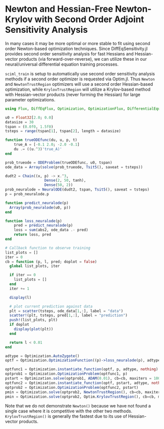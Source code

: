 # Newton and Hessian-Free Newton-Krylov with Second Order Adjoint Sensitivity Analysis

In many cases it may be more optimal or more stable to fit using second order
Newton-based optimization techniques. Since DiffEqSensitivity.jl provides
second order sensitivity analysis for fast Hessians and Hessian-vector
products (via forward-over-reverse), we can utilize these in our neural/universal
differential equation training processes.

`sciml_train` is setup to automatically use second order sensitivity analysis
methods if a second order optimizer is requested via Optim.jl. Thus `Newton`
and `NewtonTrustRegion` optimizers will use a second order Hessian-based
optimization, while `KrylovTrustRegion` will utilize a Krylov-based method
with Hessian-vector products (never forming the Hessian) for large parameter
optimizations.

```julia
using Flux, DiffEqFlux, Optimization, OptimizationFlux, DifferentialEquations, Plots

u0 = Float32[2.0; 0.0]
datasize = 30
tspan = (0.0f0, 1.5f0)
tsteps = range(tspan[1], tspan[2], length = datasize)

function trueODEfunc(du, u, p, t)
    true_A = [-0.1 2.0; -2.0 -0.1]
    du .= ((u.^3)'true_A)'
end

prob_trueode = ODEProblem(trueODEfunc, u0, tspan)
ode_data = Array(solve(prob_trueode, Tsit5(), saveat = tsteps))

dudt2 = Chain((x, p) -> x.^3,
                  Dense(2, 50, tanh),
                  Dense(50, 2))
prob_neuralode = NeuralODE(dudt2, tspan, Tsit5(), saveat = tsteps)
p = prob_neuralode.p

function predict_neuralode(p)
  Array(prob_neuralode(u0, p))
end

function loss_neuralode(p)
    pred = predict_neuralode(p)
    loss = sum(abs2, ode_data .- pred)
    return loss, pred
end

# Callback function to observe training
list_plots = []
iter = 0
cb = function (p, l, pred; doplot = false)
  global list_plots, iter

  if iter == 0
    list_plots = []
  end
  iter += 1

  display(l)

  # plot current prediction against data
  plt = scatter(tsteps, ode_data[1,:], label = "data")
  scatter!(plt, tsteps, pred[1,:], label = "prediction")
  push!(list_plots, plt)
  if doplot
    display(plot(plt))
  end

  return l < 0.01
end

adtype = Optimization.AutoZygote()
optf = Optimization.OptimizationFunction((p)->loss_neuralode(p), adtype)

optfunc1 = Optimization.instantiate_function(optf, p, adtype, nothing)
optprob1 = Optimization.OptimizationProblem(optfunc1, p)
pstart = Optimization.solve(optprob1, ADAM(0.01), cb=cb, maxiters = 100).u
optfunc2 = Optimization.instantiate_function(optf, pstart, adtype, nothing)
optprob2 = Optimization.OptimizationProblem(optfunc2, pstart)
pmin = Optimization.solve(optprob2, NewtonTrustRegion(), cb=cb, maxiters = 200)
pmin = Optimization.solve(optprob2, Optim.KrylovTrustRegion(), cb=cb, maxiters = 200)
```

Note that we do not demonstrate `Newton()` because we have not found a single
case where it is competitive with the other two methods. `KrylovTrustRegion()`
is generally the fastest due to its use of Hessian-vector products.
